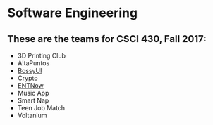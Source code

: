 # Software Engineering

## These are the teams for CSCI 430, Fall 2017:

* 3D Printing Club
* AltaPuntos
* [BossyUI](BOSSYUI.md)
* [Crypto](crypto.md)
* [ENTNow](ENTNow.md)
* Music App
* Smart Nap
* Teen Job Match
* Voltanium
